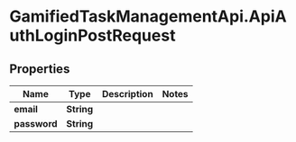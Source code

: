 # GamifiedTaskManagementApi.ApiAuthLoginPostRequest

## Properties

Name | Type | Description | Notes
------------ | ------------- | ------------- | -------------
**email** | **String** |  | 
**password** | **String** |  | 


